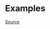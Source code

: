 


# Examples


[Source](http://www.rubydoc.info/gems/rubocop/RuboCop/Cop/Style/TrailingCommaInArguments)